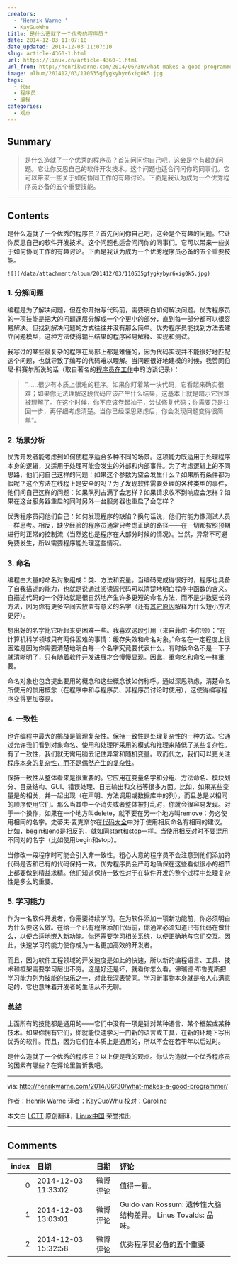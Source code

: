 ```yaml
---
creators:
  - 'Henrik Warne '
  - KayGuoWhu
title: 是什么造就了一个优秀的程序员？
date: 2014-12-03 11:07:10
date_updated: 2014-12-03 11:07:10
slug: article-4360-1.html
url: https://linux.cn/article-4360-1.html
url_from: http://henrikwarne.com/2014/06/30/what-makes-a-good-programmer/
image: album/201412/03/110535gfygkybyr6xig0k5.jpg
tags:
  - 代码
  - 程序员
  - 编程
categories:
  - 观点
---
```


## Summary

> 是什么造就了一个优秀的程序员？首先问问你自己吧，这会是个有趣的问题。它让你反思自己的软件开发技术。这个问题也适合问问你的同事们。它可以带来一些关于如何协同工作的有趣讨论。下面是我认为成为一个优秀程序员必备的五个重要技能。

***

<!-- more -->

## Contents

是什么造就了一个优秀的程序员？首先问问你自己吧，这会是个有趣的问题。它让你反思自己的软件开发技术。这个问题也适合问问你的同事们。它可以带来一些关于如何协同工作的有趣讨论。下面是我认为成为一个优秀程序员必备的五个重要技能。

`![](/data/attachment/album/201412/03/110535gfygkybyr6xig0k5.jpg)`

### 1. 分解问题

编程是为了解决问题，但在你开始写代码前，需要明白如何解决问题。优秀程序员的一项技能是把大的问题逐层分解成一个个更小的部分，直到每一部分都可以很容易解决。但找到解决问题的方式往往并没有那么简单。优秀程序员能找到方法去建立问题模型，这种方法使得输出结果的程序容易解释、实现和测试。

我写过的某些最复杂的程序在局部上都是难懂的，因为代码实现并不能很好地匹配这个问题，也就导致了编写的代码难以理解。当问题很好地建模的时候，我赞同伯尼·科赛尔所说的话（取自著名的[程序员在工作](http://www.amazon.com/review/R2OV0TG7MJGXGL)中的访谈记录）：

> 
> “……很少有本质上很难的程序。如果你盯着某一块代码，它看起来确实很难；如果你无法理解这段代码应该产生什么结果，这基本上就是暗示它很难被理解了。在这个时候，你不应该卷起袖子，尝试修复代码；你需要只是往回一步，再仔细考虑清楚。当你已经深思熟虑后，你会发现问题变得很简单”。
> 
> 
> 

### 2. 场景分析

优秀开发者能考虑到如何使程序适合多种不同的场景。这项能力既适用于处理程序本身的逻辑，又适用于处理可能会发生的外部和内部事件。为了考虑逻辑上的不同思路，他们问自己这样的问题：如果这个参数为空会发生什么？如果所有条件都为假呢？这个方法在线程上是安全的吗？为了发现软件需要处理的各种类型的事件，他们问自己这样的问题：如果队列占满了会怎样？如果请求收不到响应会怎样？如果在这台服务器重启的同时另外一台服务器也重启了会怎样？

优秀程序员问他们自己：如何发现程序的缺陷？换句话说，他们有能力像测试人员一样思考。相反，缺少经验的程序员通常只考虑正确的路径——在一切都按照预期进行时正常的控制流（当然这也是程序在大部分时候的情况）。当然，异常不可避免要发生，所以需要程序能处理这些情况。

### 3. 命名

编程由大量的命名对象组成：类、方法和变量。当编码完成得很好时，程序也具备了自我描述的能力，也就是说通过阅读源代码可以清楚地明白程序中函数的含义。自描述代码的一个好处就是很自然地产生许多更短的命名方法，而不是少数更长的方法，因为你有更多空间去放置有意义的名字（还有[其它原因](http://henrikwarne.com/2013/08/31/7-ways-more-methods-can-improve-your-program/)解释为什么短小方法更好）。

想出好的名字比它听起来更困难一些。我喜欢这段引用（来自菲尔·卡尔顿）：“在计算机科学领域只有两件困难的事情：缓存失效和命名对象。”命名在一定程度上很困难是因为你需要清楚地明白每一个名字究竟要代表什么。有时候命名不是一下子就清晰明了，只有随着软件开发进展才会慢慢显现。因此，重命名和命名一样重要。

命名对象也包含提出要用的概念和这些概念该如何称呼。通过深思熟虑，清楚命名所使用的惯用概念（在程序中和与程序员、非程序员讨论时使用），这使得编写程序变得更加容易。

### 4. 一致性

也许编程中最大的挑战是管理复杂性。保持一致性是处理复杂性的一种方法。它通过允许我们看到对象命名、使用和处理所采用的模式和推理来降低了某些复杂性。有了一致性，我们就无需用脑去记住异常和随机变量。取而代之，我们可以更关注[程序本身的复杂性，而不是偶然产生的复杂性](http://faculty.salisbury.edu/~xswang/Research/Papers/SERelated/no-silver-bullet.pdf)。

保持一致性从整体看来是很重要的。它应用在变量名字和分组、方法命名、模块划分、目录结构、GUI、错误处理、日志输出和文档等很多方面。比如，如果某些变量是的相关，并一起出现（在声明、方法调用或数据库中的列），而且总是以相同的顺序使用它们。那么当其中一个消失或者整体被打乱时，你就会很容易发现。对于一个操作，如果在一个地方叫delete，就不要在另一个地方叫remove：务必使用相同的名字。史蒂夫·麦克奈尔在[代码大全](http://www.amazon.com/review/R269BBARXH1V6R/)中对于使用相反命名有相同的建议。比如，begin和end是相反的，就如同start和stop一样。当使用相反对时不要混用不同对的名字（比如使用begin和stop）。

当修改一段程序时可能会引入非一致性。粗心大意的程序员不会注意到他们添加的代码是否和已有的代码保持一致。优秀程序员会严苛地确保在这些看似很小的细节上都要做到精益求精。他们知道保持一致性对于在软件开发的整个过程中处理复杂性是多么的重要。

### 5. 学习能力

作为一名软件开发者，你需要持续学习。在为软件添加一项新功能前，你必须明白为什么要这么做。在给一个已有程序添加代码前，你通常必须知道已有代码在做什么，以便合适地嵌入新功能。你还需要学习相关系统，以便正确地与它们交互。因此，快速学习的能力使你成为一名更加高效的开发者。

而且，因为软件工程领域的开发速度是如此的快速，所以新的编程语言、工具、技术和框架需要学习层出不穷。这是好还是坏，就看你怎么看。佛瑞德·布鲁克斯把学习能力列为[技能的快乐之一](http://henrikwarne.com/2012/06/02/why-i-love-coding/)，对此我深表赞同。学习新事物本身就是令人心满意足的，它也意味着开发者的生活从不无聊。

### 总结

上面所有的技能都是通用的——它们中没有一项是针对某种语言、某个框架或某种技术。如果你拥有它们，你就能快速学习一门新的语言或工具，在新的环境下写出优秀的软件。而且，因为它们在本质上是通用的，所以不会在若干年以后过时。

是什么造就了一个优秀的程序员？以上便是我的观点。你认为造就一个优秀程序员的因素有哪些？在评论里告诉我吧。

---

via: <http://henrikwarne.com/2014/06/30/what-makes-a-good-programmer/>

作者：[Henrik Warne](http://henrikwarne.com/about/) 译者：[KayGuoWhu](https://github.com/KayGuoWhu) 校对：[Caroline](https://github.com/carolinewuyan)

本文由 [LCTT](https://github.com/LCTT/TranslateProject) 原创翻译，[Linux中国](https://linux.cn/) 荣誉推出

***

## Comments

|   index | 日期                | 日期     | 评论                                                         |
|--------:|:--------------------|:---------|:-------------------------------------------------------------|
|       0 | 2014-12-03 11:33:02 | 微博评论 | 值得一看。                                                   |
|       1 | 2014-12-03 13:03:01 | 微博评论 | Guido van Rossum: 遗传性大脑结构差异。 Linus Tovalds: 品味。 |
|       2 | 2014-12-03 15:32:58 | 微博评论 | 优秀程序员必备的五个重要                                     |

